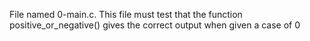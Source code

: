File named 0-main.c. This file must test that the function positive_or_negative() gives the correct output when given a case of 0
